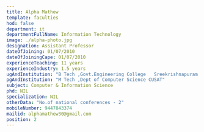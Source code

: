 ```yaml
---
title: Alpha Mathew
template: faculties
hod: false
department: it
departmentFullName: Information Technology
image: ./alpha-photo.jpg
designation: Assistant Professor
dateOfJoining: 01/07/2010
dateOfJoiningCape: 01/07/2010
experienceTeaching: 11 years
experienceIndustry: 1.5 years
ugAndInstitution: "B Tech ,Govt.Engineering College   Sreekrishnapuram Calicut University"
pgAndInstitution: "M Tech ,Dept of Computer Science CUSAT"
subject: Computer & Information Science
phd: NIL
specialization: NIL
otherData: "No.of national conferences - 2"
mobileNumber: 9447843374
mailid: alphamathew30@gmail.com
position: 2
---
```

